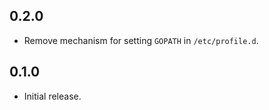 ## 0.2.0

- Remove mechanism for setting `GOPATH` in `/etc/profile.d`.

## 0.1.0

- Initial release.
